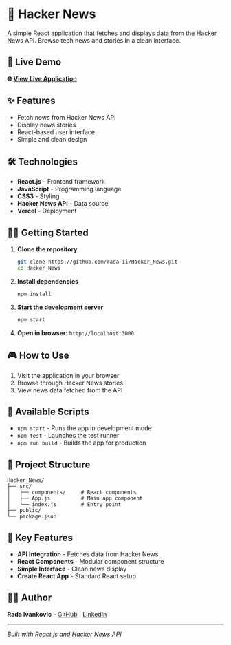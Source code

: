# 📰 Hacker News

A simple React application that fetches and displays data from the Hacker News API. Browse tech news and stories in a clean interface.

## 🚀 Live Demo

**🌐 [View Live Application](https://haker-news.vercel.app/)**

## ✨ Features

- Fetch news from Hacker News API
- Display news stories
- React-based user interface
- Simple and clean design

## 🛠️ Technologies

- **React.js** - Frontend framework
- **JavaScript** - Programming language
- **CSS3** - Styling
- **Hacker News API** - Data source
- **Vercel** - Deployment

## 🏃‍♀️ Getting Started

1. **Clone the repository**
   ```bash
   git clone https://github.com/rada-ii/Hacker_News.git
   cd Hacker_News
   ```

2. **Install dependencies**
   ```bash
   npm install
   ```

3. **Start the development server**
   ```bash
   npm start
   ```

4. **Open in browser:** `http://localhost:3000`

## 🎮 How to Use

1. Visit the application in your browser
2. Browse through Hacker News stories
3. View news data fetched from the API

## 🔧 Available Scripts

- `npm start` - Runs the app in development mode
- `npm test` - Launches the test runner
- `npm run build` - Builds the app for production

## 📁 Project Structure

```
Hacker_News/
├── src/
│   ├── components/     # React components
│   ├── App.js          # Main app component
│   └── index.js        # Entry point
├── public/
└── package.json
```

## 🌟 Key Features

- **API Integration** - Fetches data from Hacker News
- **React Components** - Modular component structure
- **Simple Interface** - Clean news display
- **Create React App** - Standard React setup

## 👩‍💻 Author

**Rada Ivankovic** - [GitHub](https://github.com/rada-ii) | [LinkedIn](https://www.linkedin.com/in/rada-ivankovic)

---

*Built with React.js and Hacker News API*
